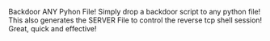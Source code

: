 Backdoor ANY Pyhon File!
Simply drop a backdoor script to any python file! This also generates the SERVER File to control the reverse tcp shell session! 
 Great, quick and effective!
